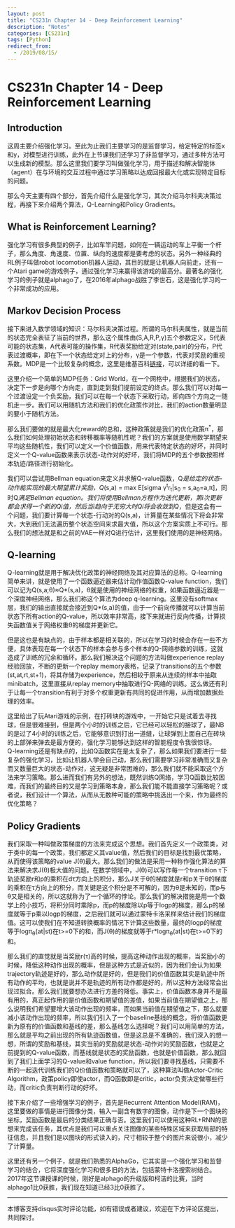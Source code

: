 ```yaml
---
layout: post
title: "CS231n Chapter 14 - Deep Reinforcement Learning"
description: "Notes"
categories: [CS231n]
tags: [Python]
redirect_from:
  - /2019/08/15/
---
```


# CS231n Chapter 14 - Deep Reinforcement Learning    

## Introduction  

这周主要介绍强化学习。至此为止我们主要学习的是监督学习，给定特定的标签x和y，对模型进行训练，此外在上节课我们还学习了非监督学习，通过多种方法可以生成新的模型。那么这里我们要学习叫做强化学习，用于描述和解决智能体（agent）在与环境的交互过程中通过学习策略以达成回报最大化或实现特定目标的问题。  

那么今天主要有四个部分，首先介绍什么是强化学习，其次介绍马尔科夫决策过程，再接下来介绍两个算法，Q-Learning和Policy Gradients。  

## What is Reinforcement Learning?  

强化学习有很多典型的例子，比如车竿问题，如何在一辆运动的车上平衡一个杆子，那么角度、角速度、位置、纵向的速度都是要考虑的状态。另外一种经典的RL例子叫做robot locomotion机器人运动，其目的就是让机器人向前走，还有一个Atari game的游戏例子，通过强化学习来赢得该游戏的最高分。最著名的强化学习的例子就是alphago了，在2016年alphago战胜了李世石，这是强化学习的一个非常成功的应用。  

## Markov Decision Process  

接下来进入数学领域的知识：马尔科夫决策过程。所谓的马尔科夫属性，就是当前的状态完全表征了当前的世界，那么这个属性由(S,A,R,P,γ)五个参数定义，S代表可能的状态集，A代表可能的操作集，R代表奖励给定对(state,pair)的分布，P代表过渡概率，即在下一个状态给定对上的分布，γ是一个参数，代表对奖励的重视系数。MDP是一个比较复杂的概念，这里是维基百科[链接](https://en.wikipedia.org/wiki/Markov_decision_process)，可以详细的看一下。  

这里介绍一个简单的MDP任务：Grid World，在一个网格中，根据我们的状态，决定下一步是向哪个方向走，直到走到我们提前设定的终点。那么我们可以对每一个过渡设定一个负奖励，我们可以在每一个状态下采取行动，即向四个方向之一随机走一步。我们可以用随机方法和我们的优化政策作对比，我们的action数量明显的要小于随机方法。  

那么我们要做的就是最大化reward的总和，这种政策就是我们的优化政策π<sup>*</sup>，那么我们如何处理初始状态和转移概率等随机性呢？我们的方案就是使用数学期望来平均这些随机性，我们可以定义一个价值函数，用来代表特定状态的好坏，并同时定义一个Q-value函数来表示状态-动作对的好坏，我们将MDP的五个参数按照样本轨迹/路径进行初始化。  

我们可以尝试用Bellman equation来定义并求解Q-value函数，Q<sup>*</sup>是给定的状态-动作能实现的最大期望累计奖励，Q<sup>*</sup>(s,a) = max E\[sigma γ<sup>t</sup>r<sub>t</sub>\|s<sub>0</sub> = s,a<sub>0</sub>=a,π]，同时Q<sup>*</sup>满足Bellman equation。我们将使用Bellman方程作为迭代更新，第i次更新都会求得一个新的Qi值，然后当i趋向于无穷大时Qi将会收敛到Q<sup>*</sup>，但是这会有一个问题，我们要计算每一个状态-行动对的Q(s,a)，计算量在某些情况下将会非常大，大到我们无法遍历整个状态空间来求最大值，所以这个方案实质上不可行。那么我们的想法就是和之前的VAE一样对Q进行估计，这里我们使用的是神经网络。  

## Q-learning  

Q-learning就是用于解决优化政策的神经网络及其对应算法的总称。Q-learning简单来讲，就是使用了一个函数逼近器来估计动作值函数Q-value function，我们可以记为Q(s,a;θ)≈Q*(s,a)，θ就是使用的神经网络的权重，如果函数逼近器是一个深度神经网络，那么我们称这个算法为deep q-learning。这里没有softmax层，我们的输出直接就会接近到Q*(s,a)的值，由于一个前向传播就可以计算当前状态下所有action的Q-value，所以效率非常高，接下来就进行反向传播，计算损失函数值关于网络权重θ的梯度并更新它。  

但是这也是有缺点的，由于样本都是相关联的，所以在学习的时候会存在一些不方便，具体表现在每一个状态下的样本会参与多个样本的Q-网络参数的训练，这就造成了训练的冗余和循环。那么我们解决这个问题的方法叫做experience replay经验回放，不断的更新一个replay memory表格，记录了transitions的五个参数(st,at,rt,st+1)，将其存储为experience，然后相较于原来从连续的样本中抽取minibatch，这里直接从replay memory中抽取进行Q-网络的训练。这么做还有利于让每一个transition有利于对多个权重更新有共同的促进作用，从而增加数据处理的效率。  

这里给出了玩Atari游戏的示例，在打砖块的游戏中，一开始它只是试着去寻找球，但是很难接到，但是两个小时的训练之后，它已经可以轻松的接球了，最NB的是过了4小时的训练之后，它能够意识到打出一道缝，让球弹到上面自己在砖块的上部弹来弹去是最方便的，强化学习能够达到这样的智能程度令我很惊讶。  
Q-learning还是有缺点的，比如Q函数实在是太复杂了，那么如果我们要进行一些复杂的强化学习，比如让机器人学会自己动，那么我们需要学习非常准确而又复杂而又数量巨大的状态-动作对，这无疑是非常困难的，那么我们就不能采取这个方法来学习策略。那么进而我们有另外的想法，既然训练Q网络，学习Q函数比较困难，而我们的最终目的又是学习到策略本身，那么我们能不能直接学习策略呢？或者说，我们设计一个算法，从而从无数种可能的策略中挑选出一个来，作为最终的优化策略？  

## Policy Gradients  

我们采取一种叫做政策梯度的方法来完成这个思想。我们首先定义一个政策类，对于类中的每一个政策，我们都定义其value值，然后我们的目标是找到最优策略，从而使得该策略的value J(θ)最大。那么我们的做法是采用一种称作强化算法的算法来解决求J(θ)极大值的问题。在数学领域中，J(θ)可以写作每一个transition τ下轨迹奖励r和p的乘积在dτ方向上的积分，那么J关于θ的梯度就是r和p关于θ的梯度的乘积在τ方向上的积分，而关键是这个积分是不可解的，因为θ是未知的，而p与θ又是相关的，所以这就称为了一个循环的悖论。那么我们的解决措施是用一个数学上的小技巧，将积分同时乘除p，而p的梯度除以p等于logp的梯度，那么p的梯度就等于p乘以logp的梯度，之后我们就可以通过蒙特卡洛采样来估计我们的梯度值。这可以使我们在不知道转换概率的情况下计算这些数量，最终的logp的梯度等于logπ<sub>θ</sub>(at\|st)在t>=0下的和，而J(θ)的梯度就等于r\*logπ<sub>θ</sub>(at\|st)在t>=0下的和。  

那么我们的直觉就是当奖励r(τ)高的时候，提高这种动作出现的概率，当奖励小的时候，降低这种动作出现的概率，但是这种方式是近似的，因为我们会认为如果trajectory轨迹是好的，那么动作就是好的，但是我们的价值函数其实是轨迹中所有动作的平均，也就是说并不是轨迹的所有动作都是好的，所以这种方法经常会出现过拟合。那么我们就要想办法进行方差的降低。事实上，价值函数本身并不是最有用的，真正起作用的是价值函数和期望值的差值，如果当前值在期望值之上，那么说明我们希望要增大该动作出现的频率，而如果当前值在期望值之下，那么就要减小该动作出现的频率，所以我们引入了一个baseline基线的概念，将价值函数更新为原有的价值函数和基线的差，那么基线怎么选择呢？我们可以用简单的方法，那么就是平均之前出现的所有轨迹函数值，但是这总是不准确的，我们深入的想一想，所谓的奖励和基线，其实当前的奖励就是状态-动作对的奖励函数，也就是之前提到的Q-value函数，而基线就是状态的奖励函数，也就是价值函数，那么就回到了我们上面学习的Q-value和value function，所以我们要寻找基线，只需要不断的一起迭代训练我们的Q价值函数和策略就可以了，这种算法叫做Actor-Critic Algorithm，政策policy即使actor，而Q函数即是critic，actor负责决定做哪些行动，而critic负责判断行动的好坏。  

接下来介绍了一些增强学习的例子，首先是Recurrent Attention Model(RAM)，这里要做的事情是进行图像分类，输入一副含有数字的图像，动作是下一个图块的坐标，奖励函数是最后的分类结果正确与否。这里我们可以使用这种RL+RNN的思想来完成该任务，其优点是我们可以重点关注图像的某些特殊区域来获取局部的特征信息，并且我们是以图块的形式读入的，尺寸相较于整个的图片来说很小，减少了计算量。  

这里还有另一个例子，就是我们熟悉的AlphaGo，它其实是一个强化学习和监督学习的结合，它将深度强化学习和很多旧的方法，包括蒙特卡洛搜索树结合。2017年这节课授课的时候，刚好是alphago的升级版和柯洁的比赛，当时alphago1比0获胜，我们现在知道已经3比0获胜了。


---
本博客支持disqus实时评论功能，如有错误或者建议，欢迎在下方评论区提出，共同探讨。  
